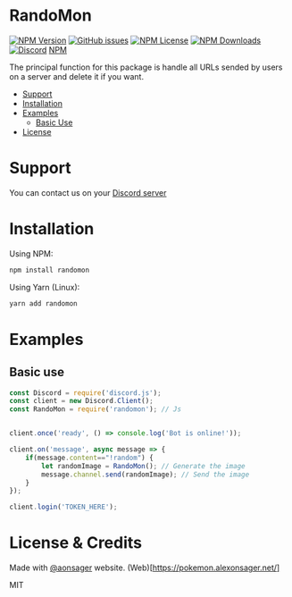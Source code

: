 # RandoMon
<p>
    <a href="https://www.npmjs.com/package/randomon"><img alt="NPM Version" src="https://img.shields.io/npm/v/randomon"></a>
    <a href="https://github.com/thekevinava/RandoMon/issues"><img alt="GitHub issues" src="https://img.shields.io/github/issues/thekevinava/RandoMon"></a>
    <a href="https://www.npmjs.com/package/randomon"><img alt="NPM License" src="https://img.shields.io/npm/l/randomon"></a>
    <a href="https://www.npmjs.com/package/randomon"><img alt="NPM Downloads" src="https://img.shields.io/npm/dt/randomon"></a>
    <a href="https://discord.gg/gAFRJpasj5"><img alt="Discord" src="https://img.shields.io/discord/791333925968412703?color=%237289DA&label=Discord&logo=discord"></a>
    <a href="https://www.npmjs.com/package/randomon">NPM</a>
</p>

The principal function for this package is handle all URLs sended by users on a server and delete it if you want.

- [Support](#support)
- [Installation](#installation)
- [Examples](#examples)
    - [Basic Use](#basic-use)
- [License](#license)

# Support

You can contact us on your [Discord server](https://discord.gg/gAFRJpasj5)

# Installation
Using NPM:
```js
npm install randomon
```
Using Yarn (Linux):
```js
yarn add randomon
```

# Examples

## Basic use
```js
const Discord = require('discord.js');
const client = new Discord.Client();
const RandoMon = require('randomon'); // Js


client.once('ready', () => console.log('Bot is online!'));

client.on('message', async message => {
    if(message.content=="!random") {
        let randomImage = RandoMon(); // Generate the image
        message.channel.send(randomImage); // Send the image
    }
});

client.login('TOKEN_HERE');
```

# License & Credits

Made with [@aonsager](https://github.com/aonsager) website. (Web)[https://pokemon.alexonsager.net/]

MIT

